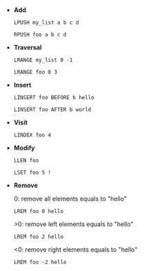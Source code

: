 - **Add**

    `LPUSH my_list a b c d`

    `RPUSH foo a b c d`

- **Traversal**

    `LRANGE my_list 0 -1`

    `LRANGE foo 0 3`

- **Insert**

    `LINSERT foo BEFORE b hello`

    `LINSERT foo AFTER b world`

- **Visit**

    `LINDEX foo 4`

- **Modify**

    `LLEN foo`

    `LSET foo 5 !`

- **Remove**

    0: remove all elements equals to "hello"

    `LREM foo 0 hello`

    \>0: remove left elements equals to "hello"

    `LREM foo 2 hello`

    \<0: remove right elements equals to "hello"

    `LREM foo -2 hello`